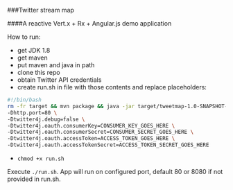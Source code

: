 ###Twitter stream map

####A reactive Vert.x + Rx + Angular.js demo application

How to run:
- get JDK 1.8
- get maven
- put maven and java in path
- clone this repo
- obtain Twitter API credentials 
- create run.sh in file with those contents and replace placeholders:

```bash
#!/bin/bash
rm -fr target && mvn package && java -jar target/tweetmap-1.0-SNAPSHOT-fat.jar \
-Dhttp.port=80 \
-Dtwitter4j.debug=false \
-Dtwitter4j.oauth.consumerKey=CONSUMER_KEY_GOES_HERE \
-Dtwitter4j.oauth.consumerSecret=CONSUMER_SECRET_GOES_HERE \
-Dtwitter4j.oauth.accessToken=ACCESS_TOKEN_GOES_HERE \
-Dtwitter4j.oauth.accessTokenSecret=ACCESS_TOKEN_SECRET_GOES_HERE
```
- `chmod +x run.sh` 

Execute `./run.sh`. App will run on configured port, default 80 or 8080 if not provided in run.sh.